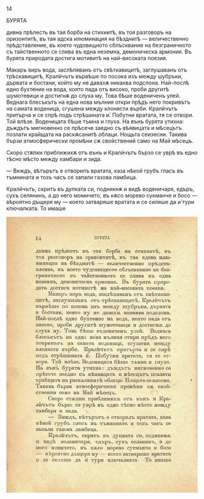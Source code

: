 ﻿14

БУРЯТА

дивна прѣлесть въ тая борба на стихиитѣ, въ тоя разговоръ на оризонтитѣ, въ тая адска илюминация на бѣзднитѣ — величественно прѣдставление, въ което чудовищното сблъсквание на безграничното съ тайственното се слива въ една неземна, демоническа армония. Въ бурята природата достига мотивитѣ на най-високата поезия.

Макаръ виръ вода, заслѣпяванъ отъ свѣткавицитѣ, заглушаванъ отъ трѣскавицитѣ, Кралйчътъ вървѣше по посока изъ между шубръки, дървата и бостани, който му не давахѫ никаква подслона. Най-послѣ едно бухтение на вода, която пада отъ високо, проби другитѣ шумотевици и достигнѫ до слуха му. Това бѣше водениченъ улей. Веднага блесъкътъ на една нова мълния откри прѣдъ него покривътъ на самата воденица, сгушена между клонясти върби. Кралйчътъ притърча и се спрѣ подъ стрѣшината и́. Побутни вратата, тя се отвори. Той влѣзе. Воденицата бѣше тъмна и глуха. На вънъ бурята утихна: дъждътъ мигновенно се прѣсече заедно съ вѣявицата и мѣсецътъ позлати крайщата на раскѫсанитѣ облаци. Нощьта сеизесни. Такива бързи атмосферически промѣни сѫ свойствений само на Май мѣсецъ.

Скоро стѫпки приближихѫ отъ вънъ и Кралйчътъ бързо се уврѣ въ едно тѣсно мѣсто между хамбари и зида.

— Виждъ, вѣтърътъ е отворилъ вратата, каза нѣкой грубъ гласъ въ тъмнината и тозъ часъ се запали газова ламбица.

Кралйчътъ, скритъ въ дупката си, подникнѫ и видѣ воденичаря, едъръ, сухъ селянинъ, а до него момичето, въ кѫсо морево сукманче и босо — вѣроятно дъщеря му — което затваряше вратата и се силяше да и́ тури ключалката. То имаше

![original](images/021.jpg)

